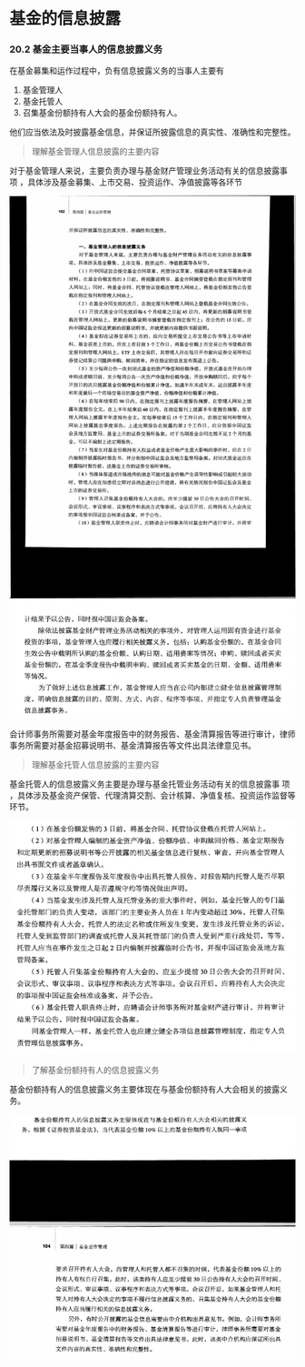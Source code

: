 # 基金的信息披露

### 20.2 基金主要当事人的信息披露义务

在基金募集和运作过程中，负有信息披露义务的当事人主要有
1. 基金管理人
2. 基金托管人
3. 召集基金份额持有人大会的基金份额持有人。

他们应当依法及时披露基金信息，并保证所披露信息的真实性、准确性和完整性。

> 理解基金管理人信息披露的主要内容

对于基金管理人来说，主要负责办理与基金财产管理业务活动有关的信息披露事
项 ，具体涉及基金募集、上市交易、投资运作、净值披露等各环节

![](../img/基金管理人信息披露义务1.png)
![](../img/基金管理人信息披露义务2.png)

会计师事务所需要对基金年度报告中的财务报告、基金清算报告等进行审计，律师事务所需要对基金招募说明书、基金清算报告等文件出具法律意见书。

> 理解基金托管人信息披露的主要内容

基金托管人的信息披露义务主要是办理与基金托管业务活动有关的信息披露事
项 ，具体涉及基金资产保管、代理清算交割、会计核算、净值复核、投资运作监督等环节。

![](../img/基金托管人信息披露义务.png)

> 了解基金份额持有人的信息披露义务

基金份额持有人的信息披露义务主要体现在与基金份额持有人大会相关的披露义务。

![](../img/份额持有人信息披露义务.png)